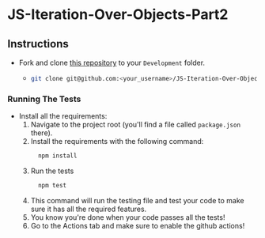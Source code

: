 # JS-Iteration-Over-Objects-Part2

## Instructions

- Fork and clone [this repository](https://github.com/JoinCODED/JS-Iteration-Over-Objects-Part2) to your `Development` folder.
  - ```bash
    git clone git@github.com:<your_username>/JS-Iteration-Over-Objects-Part2.git
    ```

### Running The Tests

- Install all the requirements:
  1.  Navigate to the project root (you'll find a file called `package.json` there).
  2.  Install the requirements with the following command:
      ```bash
        npm install
      ```
  3.  Run the tests
      ```bash
        npm test
      ```
  4.  This command will run the testing file and test your code to make sure it has all the required features.
  5.  You know you're done when your code passes all the tests!
  6.  Go to the Actions tab and make sure to enable the github actions!
